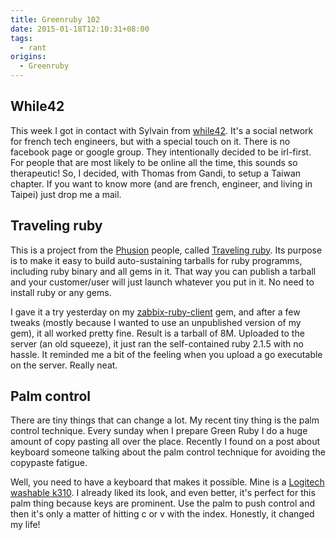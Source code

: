 ```yaml
---
title: Greenruby 102
date: 2015-01-18T12:10:31+08:00
tags:
  - rant
origins:
  - Greenruby
---
```

## While42

This week I got in contact with Sylvain from [while42][1]. It's a social
network for french tech engineers, but with a special touch on it. There is no
facebook page or google group. They intentionally decided to be irl-first. For
people that are most likely to be online all the time, this sounds so
therapeutic! So, I decided, with Thomas from Gandi, to setup a Taiwan chapter.
If you want to know more (and are french, engineer, and living in Taipei) just
drop me a mail.

## Traveling ruby

This is a project from the [Phusion][2] people, called [Traveling ruby][3].
Its purpose is to make it easy to build auto-sustaining tarballs for ruby
programms, including ruby binary and all gems in it. That way you can publish
a tarball and your customer/user will just launch whatever you put in it. No
need to install ruby or any gems.

I gave it a try yesterday on my [zabbix-ruby-client][4] gem, and after a few
tweaks (mostly because I wanted to use an unpublished version of my gem), it
all worked pretty fine. Result is a tarball of 8M. Uploaded to the server (an
old squeeze), it just ran the self-contained ruby 2.1.5 with no hassle. It
reminded me a bit of the feeling when you upload a go executable on the
server. Really neat.

## Palm control

There are tiny things that can change a lot. My recent tiny thing is the palm
control technique. Every sunday when I prepare Green Ruby I do a huge amount
of copy pasting all over the place. Recently I found on a post about keyboard
someone talking about the palm control technique for avoiding the copypaste
fatigue.

Well, you need to have a keyboard that makes it possible. Mine is a [Logitech washable k310][5]. 
I already liked its look, and even better, it's perfect for
this palm thing because keys are prominent. Use the palm to push control and
then it's only a matter of hitting c or v with the index. Honestly, it changed
my life!

[1]: http://while42.org
[2]: http://www.phusion.nl/
[3]: https://github.com/phusion/traveling-ruby
[4]: https://github.com/eduvo/zabbix-ruby-client
[5]: http://support.logitech.com/en_us/product/10104
